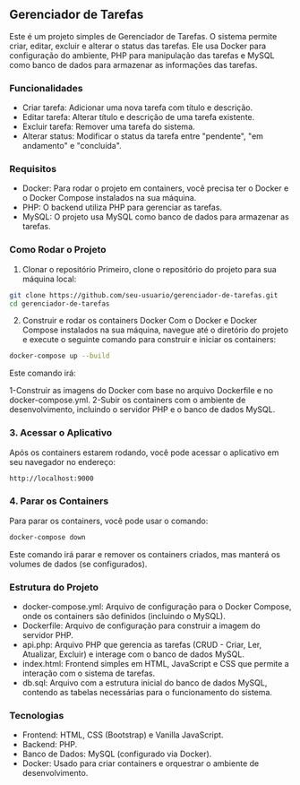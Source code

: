 <h2>Gerenciador de Tarefas</h2>

Este é um projeto simples de Gerenciador de Tarefas. O sistema permite criar, editar, excluir e alterar o status das tarefas. Ele usa Docker para configuração do ambiente, PHP para manipulação das tarefas e MySQL como banco de dados para armazenar as informações das tarefas.

<h3>Funcionalidades</h3>

<ul>
    <li>Criar tarefa: Adicionar uma nova tarefa com título e descrição.</li>
    <li>Editar tarefa: Alterar título e descrição de uma tarefa existente.</li>
    <li>Excluir tarefa: Remover uma tarefa do sistema.</li>
    <li>Alterar status: Modificar o status da tarefa entre "pendente", "em andamento" e "concluída".</li>
</ul>

<h3>Requisitos</h3>

<ul>
    <li>Docker: Para rodar o projeto em containers, você precisa ter o Docker e o Docker Compose instalados na sua máquina.</li>
    <li>PHP: O backend utiliza PHP para gerenciar as tarefas.</li>
    <li>MySQL: O projeto usa MySQL como banco de dados para armazenar as tarefas.</li>
</ul>


<h3>Como Rodar o Projeto</h3>

1. Clonar o repositório
Primeiro, clone o repositório do projeto para sua máquina local:

```bash
git clone https://github.com/seu-usuario/gerenciador-de-tarefas.git
cd gerenciador-de-tarefas
```

2. Construir e rodar os containers Docker
Com o Docker e Docker Compose instalados na sua máquina, navegue até o diretório do projeto e execute o seguinte comando para construir e iniciar os containers:

```bash
docker-compose up --build
```

Este comando irá:

1-Construir as imagens do Docker com base no arquivo Dockerfile e no docker-compose.yml.
2-Subir os containers com o ambiente de desenvolvimento, incluindo o servidor PHP e o banco de dados MySQL.

<h3>3. Acessar o Aplicativo</h3>

Após os containers estarem rodando, você pode acessar o aplicativo em seu navegador no endereço:

```bash
http://localhost:9000
```


<h3>4. Parar os Containers</h3>

Para parar os containers, você pode usar o comando:

```bash
docker-compose down
```

Este comando irá parar e remover os containers criados, mas manterá os volumes de dados (se configurados).

<h3>Estrutura do Projeto</h3>

<ul>
    <li>docker-compose.yml: Arquivo de configuração para o Docker Compose, onde os containers são definidos (incluindo o MySQL).</li>
    <li>Dockerfile: Arquivo de configuração para construir a imagem do servidor PHP.</li>
    <li>api.php: Arquivo PHP que gerencia as tarefas (CRUD - Criar, Ler, Atualizar, Excluir) e interage com o banco de dados MySQL.</li>
    <li>index.html: Frontend simples em HTML, JavaScript e CSS que permite a interação com o sistema de tarefas.</li>
    <li>db.sql: Arquivo com a estrutura inicial do banco de dados MySQL, contendo as tabelas necessárias para o funcionamento do sistema.</li>
</ul>

<h3>Tecnologias</h3>

<ul>
    <li>Frontend: HTML, CSS (Bootstrap) e Vanilla JavaScript.</li>
    <li>Backend: PHP.</li>
    <li>Banco de Dados: MySQL (configurado via Docker).</li>
    <li>Docker: Usado para criar containers e orquestrar o ambiente de desenvolvimento.
    </li>
</ul>








